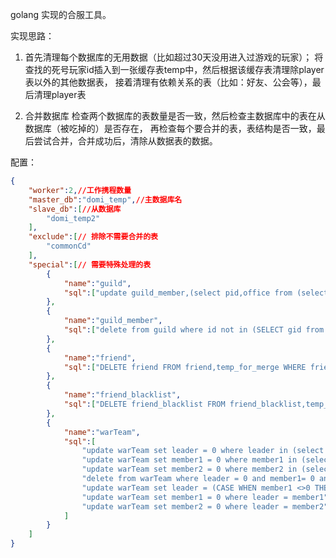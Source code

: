 golang 实现的合服工具。

实现思路：  
1. 首先清理每个数据库的无用数据（比如超过30天没用进入过游戏的玩家）；
   将查找的死号玩家id插入到一张缓存表temp中，然后根据该缓存表清理除player表以外的其他数据表，
   接着清理有依赖关系的表（比如：好友、公会等），最后清理player表

2. 合并数据库
   检查两个数据库的表数量是否一致，然后检查主数据库中的表在从数据库（被吃掉的）是否存在，
   再检查每个要合并的表，表结构是否一致，最后尝试合并，合并成功后，清除从数据表的数据。

配置：

```json
{
	"worker":2,//工作携程数量
	"master_db":"domi_temp",//主数据库名
	"slave_db":[//从数据库
		"domi_temp2"
	],
	"exclude":[// 排除不需要合并的表
		"commonCd"
	],
	"special":[// 需要特殊处理的表
		{
			"name":"guild",
			"sql":["update guild_member,(select pid,office from (select * from guild_member ORDER BY office ASC) as a GROUP BY a.gid) as b set guild_member.office=1 WHERE b.office>1 and b.pid=guild_member.pid;"]
		},
		{
			"name":"guild_member",
			"sql":["delete from guild where id not in (SELECT gid from guild_member GROUP BY gid)"]
		},
		{
			"name":"friend",
			"sql":["DELETE friend FROM friend,temp_for_merge WHERE friend.pid=temp_for_merge.pid or friend.fpid=temp_for_merge.pid"]
		},
		{
			"name":"friend_blacklist",
			"sql":["DELETE friend_blacklist FROM friend_blacklist,temp_for_merge WHERE friend_blacklist.blackPid=temp_for_merge.pid"]
		},
		{
			"name":"warTeam",
			"sql":[
				"update warTeam set leader = 0 where leader in (select pid from temp_for_merge)",
				"update warTeam set member1 = 0 where member1 in (select pid from temp_for_merge)",
				"update warTeam set member2 = 0 where member2 in (select pid from temp_for_merge)",
				"delete from warTeam where leader = 0 and member1= 0 and member2=0",
				"update warTeam set leader = (CASE WHEN member1 <>0 THEN member1 ELSE member2 END) where leader = 0",
				"update warTeam set member1 = 0 where leader = member1",
				"update warTeam set member2 = 0 where leader = member2"
			]
		}
	]
}
```

